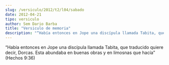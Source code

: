 ```yaml
---
slug: /versiculo/2012/t2/l04/sabado
date: 2012-04-21
tipo: versiculo
author: Sem Dario Barba
title: "Versiculo de memoria"
description: "“Había entonces en Jope una discípula llamada Tabita, que traducido quiere  decir, Dorcas. Esta abundaba en buenas obras y en limosnas que hacía” (Hechos  9:36)"
---
```


“Había entonces en Jope una discípula llamada Tabita, que traducido quiere decir, Dorcas. Esta abundaba en buenas obras y en limosnas que hacía” (Hechos 9:36)
